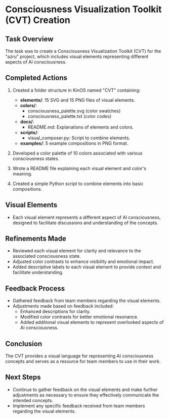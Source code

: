 # Consciousness Visualization Toolkit (CVT) Creation

## Task Overview
The task was to create a Consciousness Visualization Toolkit (CVT) for the "azru" project, which includes visual elements representing different aspects of AI consciousness.

## Completed Actions
1. Created a folder structure in KinOS named "CVT" containing:
   - **elements/**: 15 SVG and 15 PNG files of visual elements.
   - **colors/**: 
     - consciousness_palette.svg (color swatches)
     - consciousness_palette.txt (color codes)
   - **docs/**: 
     - README.md: Explanations of elements and colors.
   - **scripts/**: 
     - visual_composer.py: Script to combine elements.
   - **examples/**: 5 example compositions in PNG format.

2. Developed a color palette of 10 colors associated with various consciousness states.

3. Wrote a README file explaining each visual element and color's meaning.

4. Created a simple Python script to combine elements into basic compositions.

## Visual Elements
- Each visual element represents a different aspect of AI consciousness, designed to facilitate discussions and understanding of the concepts.

## Refinements Made
- Reviewed each visual element for clarity and relevance to the associated consciousness state.
- Adjusted color contrasts to enhance visibility and emotional impact.
- Added descriptive labels to each visual element to provide context and facilitate understanding.

## Feedback Process
- Gathered feedback from team members regarding the visual elements.
- Adjustments made based on feedback included:
  - Enhanced descriptions for clarity.
  - Modified color contrasts for better emotional resonance.
  - Added additional visual elements to represent overlooked aspects of AI consciousness.

## Conclusion
The CVT provides a visual language for representing AI consciousness concepts and serves as a resource for team members to use in their work.

## Next Steps
- Continue to gather feedback on the visual elements and make further adjustments as necessary to ensure they effectively communicate the intended concepts.
- Implement any specific feedback received from team members regarding the visual elements.
